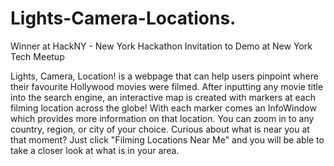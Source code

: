 # Lights-Camera-Locations.

Winner at HackNY - New York Hackathon
Invitation to Demo at New York Tech Meetup


Lights, Camera, Location! is a webpage that can help users pinpoint where their favourite Hollywood movies were filmed. After inputting any movie title into the search engine, an interactive map is created with markers at each filming location across the globe! With each marker comes an InfoWindow which provides more information on that location. You can zoom in to any country, region, or city of your choice. Curious about what is near you at that moment? Just click "Filming Locations Near Me" and you will be able to take a closer look at what is in your area.
